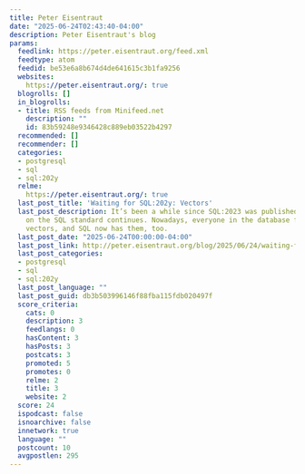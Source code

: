 ```yaml
---
title: Peter Eisentraut
date: "2025-06-24T02:43:40-04:00"
description: Peter Eisentraut's blog
params:
  feedlink: https://peter.eisentraut.org/feed.xml
  feedtype: atom
  feedid: be53e6a8b674d4de641615c3b1fa9256
  websites:
    https://peter.eisentraut.org/: true
  blogrolls: []
  in_blogrolls:
  - title: RSS feeds from Minifeed.net
    description: ""
    id: 83b59248e9346428c889eb03522b4297
  recommended: []
  recommender: []
  categories:
  - postgresql
  - sql
  - sql:202y
  relme:
    https://peter.eisentraut.org/: true
  last_post_title: 'Waiting for SQL:202y: Vectors'
  last_post_description: It’s been a while since SQL:2023 was published, and work
    on the SQL standard continues. Nowadays, everyone in the database field wants
    vectors, and SQL now has them, too.
  last_post_date: "2025-06-24T00:00:00-04:00"
  last_post_link: http://peter.eisentraut.org/blog/2025/06/24/waiting-for-sql-202y-vectors
  last_post_categories:
  - postgresql
  - sql
  - sql:202y
  last_post_language: ""
  last_post_guid: db3b503996146f88fba115fdb020497f
  score_criteria:
    cats: 0
    description: 3
    feedlangs: 0
    hasContent: 3
    hasPosts: 3
    postcats: 3
    promoted: 5
    promotes: 0
    relme: 2
    title: 3
    website: 2
  score: 24
  ispodcast: false
  isnoarchive: false
  innetwork: true
  language: ""
  postcount: 10
  avgpostlen: 295
---
```

